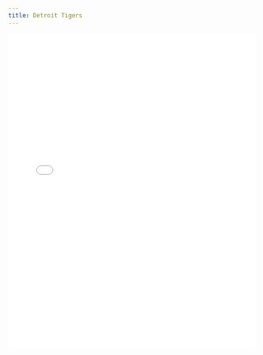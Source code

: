 ```yaml
---
title: Detroit Tigers
---
```


<iframe id="igraph" scrolling="no" style="border:none;" seamless="seamless" src="/plots/MLB/DET.html" height="640" width="100%"></iframe>